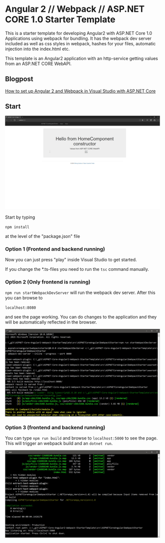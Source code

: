 # Angular 2 // Webpack // ASP.NET CORE 1.0 Starter Template

This is a starter template for developing Angular2 with ASP.NET Core 1.0 Applications using webpack for bundling. It has the webpack dev server included as well as css styles in webpack, hashes for your files, automatic injection into the index.html etc.

This template is an Angular2 application with an http-service getting values from an ASP.NET CORE WebAPI.

## Blogpost

[How to set up Angular 2 and Webpack in Visual Studio with ASP.NET Core](http://offering.solutions/articles/asp-net/how-to-set-up-angular-2-and-webpack-in-visual-studio-with-asp-net-core/)

## Start

![alt text](_gitAssets/f09e144a-a5fe-4025-9d79-e939a58ea792.jpg "Screenshot")

Start by typing

`npm install`

at the level of the "package.json" file

### Option 1 (Frontend and backend running)

Now you can just press "play" inside Visual Studio to get started.

If you change the *.ts-files you need to run the `tsc` command manually.

### Option 2 (Only frontend is running)

`npm run startWebpackDevServer` will run the webpack dev server. After this you can browse to 

`localhost:8080`

and see the page working. You can do changes to the application and they will be automatically reflected in the browser.

![alt text](_gitAssets/9f561485-c6e6-44cc-acde-03eb29822a1b.jpg "Screenshot")

### Option 3 (frontend and backend running)

You can type `npm run build` and browse to `localhost:5000` to see the page. This will trigger an webpack build and an `dotnet run`.

![alt text](_gitAssets/e86cea01-b880-4eae-9a81-df6af6180ca2.jpg "Screenshot")




